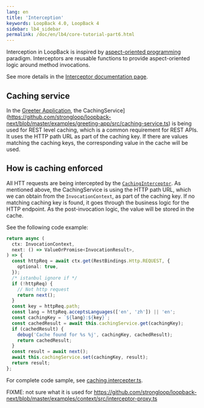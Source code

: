 ```yaml
---
lang: en
title: 'Interception'
keywords: LoopBack 4.0, LoopBack 4
sidebar: lb4_sidebar
permalink: /doc/en/lb4/core-tutorial-part6.html
---
```


Interception in LoopBack is inspired by
[aspect-oriented programming](https://en.wikipedia.org/wiki/Aspect-oriented_programming)
paradigm. Interceptors are reusable functions to provide aspect-oriented logic
around method invocations.

See more details in the
[Interceptor documentation page](https://loopback.io/doc/en/lb4/Interceptors.html).

## Caching service

In the
[Greeter Application](https://github.com/strongloop/loopback-next/tree/master/examples/greeting-app),
the
CachingService](https://github.com/strongloop/loopback-next/blob/master/examples/greeting-app/src/caching-service.ts)
is being used for REST level caching, which is a common requirement for REST
APIs. It uses the HTTP path URL as part of the caching key. If there are values
matching the caching keys, the corresponding value in the cache will be used.

## How is caching enforced

All HTT requests are being intercepted by the
[`CachingInterceptor`](https://github.com/strongloop/loopback-next/blob/master/examples/greeting-app/src/interceptors/caching.interceptor.ts).
As mentioned above, the CachingService is using the HTTP path URL, which we can
obtain from the `InvocationContext`, as part of the caching key. If no matching
caching key is found, it goes through the business logic for the HTTP endpoint.
As the post-invocation logic, the value will be stored in the cache.

See the following code example:

```ts
return async (
  ctx: InvocationContext,
  next: () => ValueOrPromise<InvocationResult>,
) => {
  const httpReq = await ctx.get(RestBindings.Http.REQUEST, {
    optional: true,
  });
  /* istanbul ignore if */
  if (!httpReq) {
    // Not http request
    return next();
  }
  const key = httpReq.path;
  const lang = httpReq.acceptsLanguages(['en', 'zh']) || 'en';
  const cachingKey = `${lang}:${key}`;
  const cachedResult = await this.cachingService.get(cachingKey);
  if (cachedResult) {
    debug('Cache found for %s %j', cachingKey, cachedResult);
    return cachedResult;
  }
  const result = await next();
  await this.cachingService.set(cachingKey, result);
  return result;
};
```

For complete code sample, see
[caching.intercepter.ts](https://github.com/strongloop/loopback-next/blob/master/examples/greeting-app/src/interceptors/caching.interceptor.ts).

FIXME: not sure what it is used for
https://github.com/strongloop/loopback-next/blob/master/examples/context/src/interceptor-proxy.ts
